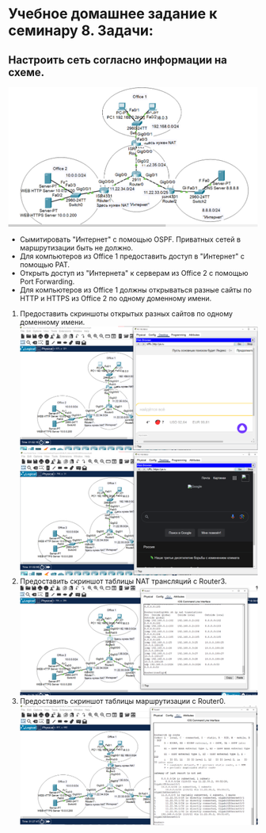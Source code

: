 # Учебное домашнее задание к семинару 8. Задачи:
## Настроить сеть согласно информации на схеме.
![scheme](scheme.png)
 - Сымитировать "Интернет" с помощью OSPF. Приватных сетей в маршрутизации быть не должно.
 - Для компьютеров из Office 1 предоставить доступ в "Интернет" с помощью PAT.
 - Открыть доступ из "Интернета" к серверам из Office 2 c помощью Port Forwarding.
 - Для компьютеров из Office 1 должны открываться разные сайты по HTTP и HTTPS из Office 2 по одному доменному имени.

1) Предоставить скриншоты открытых разных сайтов по одному доменному имени.
![dns server test http](dns_server_test1.png)
![dns server test https](dns_server_test2.png)
1) Предоставить скриншот таблицы NAT трансляций с Router3.
![nat translations router 3](nat_translations_router3.png)
1) Предоставить скриншот таблицы маршрутизации с Router0.
![ip route router 0](ip_route_router0.png)